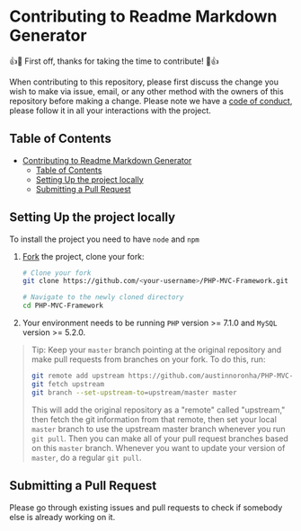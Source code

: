 # Contributing to Readme Markdown Generator

👍🎉 First off, thanks for taking the time to contribute! 🎉👍

When contributing to this repository, please first discuss the change you wish to make via issue, email, or any other method with the owners of this repository before making a change.
Please note we have a [code of conduct](https://github.com/austinnoronha/PHP-MVC-Framework/blob/master/.github/CODE_OF_CONDUCT.md), please follow it in all your interactions with the project.

## Table of Contents

- [Contributing to Readme Markdown Generator](#contributing-to-readme-markdown-generator)
  - [Table of Contents](#table-of-contents)
  - [Setting Up the project locally](#setting-up-the-project-locally)
  - [Submitting a Pull Request](#submitting-a-pull-request)

## Setting Up the project locally

To install the project you need to have `node` and `npm`

1.  [Fork](https://help.github.com/articles/fork-a-repo/) the project, clone
    your fork:

    ```sh
    # Clone your fork
    git clone https://github.com/<your-username>/PHP-MVC-Framework.git

    # Navigate to the newly cloned directory
    cd PHP-MVC-Framework
    ```

2.  Your environment needs to be running `PHP` version >= 7.1.0 and `MySQL` version >= 5.2.0.


> Tip: Keep your `master` branch pointing at the original repository and make
> pull requests from branches on your fork. To do this, run:
>
> ```sh
> git remote add upstream https://github.com/austinnoronha/PHP-MVC-Framework.git
> git fetch upstream
> git branch --set-upstream-to=upstream/master master
> ```
>
> This will add the original repository as a "remote" called "upstream," then
> fetch the git information from that remote, then set your local `master`
> branch to use the upstream master branch whenever you run `git pull`. Then you
> can make all of your pull request branches based on this `master` branch.
> Whenever you want to update your version of `master`, do a regular `git pull`.

## Submitting a Pull Request

Please go through existing issues and pull requests to check if somebody else is already working on it.
